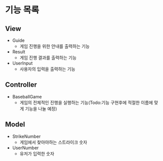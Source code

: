 # 기능 목록

## View
- Guide
  - 게임 진행을 위한 안내를 출력하는 기능
- Result
  - 게임 진행 결과를 출력하는 기능
- UserInput
  - 사용자의 입력을 출력하는 기능

## Controller
- BaseballGame
  - 게임의 전체적인 진행을 실행하는 기능(Todo:기능 구현후에 적절한 이름에 맞게 기능을 나눌 예정)

## Model
 - StrikeNumber
   - 게임에서 찾아야하는 스트라이크 숫자
 - UserNumber
   - 유저가 입력한 숫자